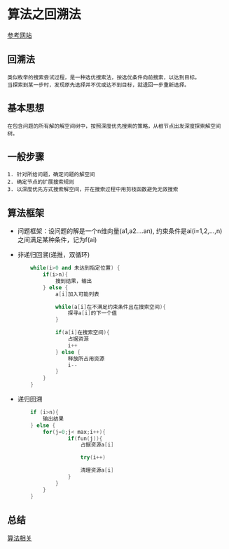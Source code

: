 # 算法之回溯法

[参考网站](https://blog.csdn.net/qq_20398345/article/details/80977586)

## 回溯法
    类似枚举的搜索尝试过程，是一种选优搜索法，按选优条件向前搜索，以达到目标。
    当探索到某一步时，发现原先选择并不优或达不到目标，就退回一步重新选择。

## 基本思想
    在包含问题的所有解的解空间树中，按照深度优先搜索的策略，从根节点出发深度探索解空间树。

## 一般步骤
    1. 针对所给问题，确定问题的解空间
    2. 确定节点的扩展搜索规则
    3. 以深度优先方式搜索解空间，并在搜索过程中用剪枝函数避免无效搜索

## 算法框架
- 问题框架：设问题的解是一个n维向量(a1,a2....an), 约束条件是ai(i=1,2,...,n)之间满足某种条件，记为f(ai)

- 非递归回溯(递推，双循环)
    ```cpp
        while(i>0 and 未达到指定位置) {
            if(i>n){
                搜到结果，输出
            } else {
                a[i]加入可能列表

                while(a[i]在不满足约束条件且在搜索空间){
                    探寻a[i]的下一个值
                }

                if(a[i]在搜索空间){
                    占据资源
                    i++
                } else {
                    释放所占用资源
                    i--
                }
            }
        }
    ```

- 递归回溯
    ```cpp
        if (i>n){
            输出结果
        } else {
            for(j=0;j< max;i++){
                    if(fun(j)){
                        占据资源a[i]

                        try(i++)

                        清理资源a[i]
                    }
                }
            }
        }
    ```
    

## 总结
[算法相关](https://blog.csdn.net/weixin_43624053/article/category/8314365)